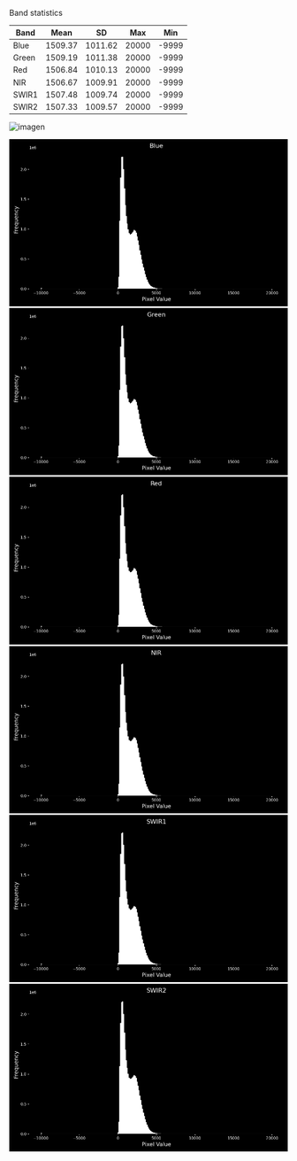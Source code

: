 Band statistics

|Band |	Mean   |	SD     |	Max  |	Min|
|-----|--------|---------|-------|-----|
|Blue |	1509.37|	1011.62|	20000|-9999|
|Green|	1509.19|	1011.38|	20000|-9999|
|Red  |	1506.84|	1010.13|	20000|-9999|
|NIR  |	1506.67|	1009.91|	20000|-9999|
|SWIR1|	1507.48|	1009.74|	20000|-9999|
|SWIR2|	1507.33|	1009.57|	20000|-9999|


![imagen](https://github.com/user-attachments/assets/e2111887-4745-4aa8-809b-f064ea23b221)


![alt text](https://github.com/joaquinsalas/zindi/blob/main/code/data_exploration/Blue.png?raw=true)
![alt text](https://github.com/joaquinsalas/zindi/blob/main/code/data_exploration/Green.png?raw=true)
![alt text](https://github.com/joaquinsalas/zindi/blob/main/code/data_exploration/Red.png?raw=true)
![alt text](https://github.com/joaquinsalas/zindi/blob/main/code/data_exploration/NIR.png?raw=true)
![alt text](https://github.com/joaquinsalas/zindi/blob/main/code/data_exploration/SWIR1.png?raw=true)
![alt text](https://github.com/joaquinsalas/zindi/blob/main/code/data_exploration/SWIR2.png?raw=true)
